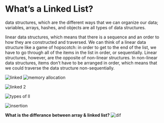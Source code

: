 # What’s a Linked List?

 data structures, which are the different ways that we can organize our data; variables, arrays, hashes, and objects are all types of data structures.

 linear data structures, which means that there is a sequence and an order to how they are constructed and traversed. We can think of a linear data structure like a game of hopscotch: in order to get to the end of the list, we have to go through all of the items in the list in order, or sequentially. Linear structures, however, are the opposite of non-linear structures. In non-linear data structures, items don’t have to be arranged in order, which means that we could traverse the data structure non-sequentially.

 ![linked](https://miro.medium.com/max/700/1*Xokk6XOjWyIGCBujkJsCzQ.jpeg)
![memory allocation](https://miro.medium.com/max/700/1*G43FVT5xJ1n1QDKVNZUxXQ.jpeg)

![linked 2](https://miro.medium.com/max/700/1*K0_eV07tJtKQSVGKfP18bw.jpeg)

![types of ll](https://miro.medium.com/max/700/1*AeMDLFUjR0w0J4n8CP4H6g.jpeg)

![insertion](https://miro.medium.com/max/700/1*Jy5tjwrMdtpGl2ceq4f94A.jpeg)

**What is the differance between array & linked list?**
![dif](https://miro.medium.com/max/700/1*cUehR5S18XSoVLaPNfNzlA.jpeg)
